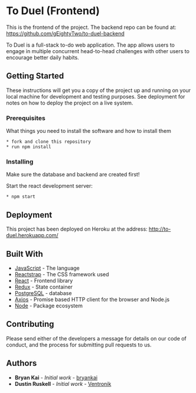 # To Duel (Frontend)

This is the frontend of the project.
The backend repo can be found at: https://github.com/gEightyTwo/to-duel-backend

To Duel is a full-stack to-do web application.  The app allows users to engage in multiple concurrent head-to-head challenges with other users to encourage better daily habits.


## Getting Started

These instructions will get you a copy of the project up and running on your local machine for development and testing purposes. See deployment for notes on how to deploy the project on a live system.


### Prerequisites

What things you need to install the software and how to install them

```shell
* fork and clone this repository
* run npm install
```


### Installing

Make sure the database and backend are created first!

Start the react development server:

```shell
* npm start
```


## Deployment

This project has been deployed on Heroku at the address:
http://to-duel.herokuapp.com/

## Built With

* [JavaScript](https://www.javascript.com/) - The language
* [Reactstrap](https://reactstrap.github.io/) - The CSS framework used
* [React](https://reactjs.org/) - Frontend library
* [Redux](https://redux.js.org/) - State container
* [PostgreSQL](https://www.postgresql.org/) - database
* [Axios](https://github.com/axios/axios) - Promise based HTTP client for the browser and Node.js
* [Node](https://nodejs.org/en/) - Package ecosystem


## Contributing

Please send either of the developers a message for details on our code of conduct, and the process for submitting pull requests to us.


## Authors

* **Bryan Kai** - *Initial work* - [bryankai](https://github.com/bryankai)
* **Dustin Ruskell** - *Initial work* - [Ventronik](https://github.com/Ventronik)
